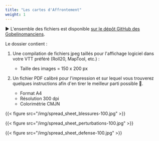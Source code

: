 ```yaml
---
title: "Les cartes d'Affrontement"
weight: 1
---
```


► L'ensemble des fichiers est disponible [sur le dépôt GitHub des Gobelinomanciens](https://github.com/gobelinomanciens/gobelinomanciens.github.io/tree/main/files).

Le dossier contient :

1. Une compilation de fichiers jpeg taillés pour l'affichage logiciel dans votre VTT préféré (Roll20, MapTool, etc.) :
    - Taille des images = 150 x 200 px

1. Un fichier PDF calibré pour l'impression et sur lequel vous trouverez quelques instructions afin d'en tirer le meilleur parti possible 🙂.
    - Format A4
    - Résolution 300 dpi
    - Colorimétrie CMJN



{{< figure src="/img/spread_sheet_blessures-100.jpg" >}}

{{< figure src="/img/spread_sheet_perturbations-100.jpg" >}}

{{< figure src="/img/spread_sheet_defense-100.jpg" >}}
